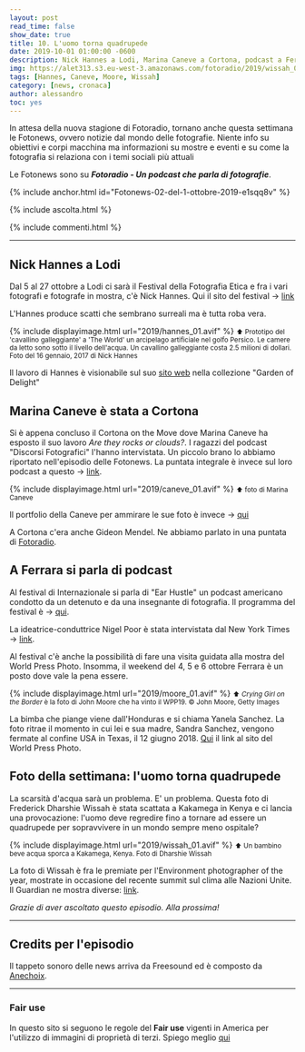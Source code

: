 ```yaml
---
layout: post
read_time: false
show_date: true
title: 10. L'uomo torna quadrupede
date: 2019-10-01 01:00:00 -0600
description: Nick Hannes a Lodi, Marina Caneve a Cortona, podcast a Ferrara e scarsità di acqua in Kenya
img: https://alet313.s3.eu-west-3.amazonaws.com/fotoradio/2019/wissah_01.avif
tags: [Hannes, Caneve, Moore, Wissah]
category: [news, cronaca]
author: alessandro
toc: yes
---
```


In attesa della nuova stagione di Fotoradio, tornano anche questa settimana le Fotonews, ovvero notizie dal mondo delle fotografie. Niente info su obiettivi e corpi macchina ma informazioni su mostre e eventi e su come la fotografia si relaziona con i temi sociali più attuali
<!--more-->

Le Fotonews sono su **_Fotoradio - Un podcast che parla di fotografie_**.

{% include anchor.html id="Fotonews-02-del-1-ottobre-2019-e1sqq8v" %}

{% include ascolta.html %}

{% include commenti.html %}


- - -

## Nick Hannes a Lodi

Dal 5 al 27 ottobre a Lodi ci sarà il Festival della Fotografia Etica e fra i vari fotografi e fotografe in mostra, c'è Nick Hannes. Qui il sito del festival -> [link](https://www.festivaldellafotografiaetica.it/)

L'Hannes produce scatti che sembrano surreali ma è tutta roba vera.

{% include displayimage.html url="2019/hannes_01.avif" %}
<small>⬆︎ Prototipo del 'cavallino galleggiante' a 'The World' un arcipelago artificiale nel golfo Persico. Le camere da letto sono sotto il livello dell'acqua. Un cavallino galleggiante costa 2.5 milioni di dollari. Foto del 16 gennaio, 2017 di Nick Hannes</small>

Il lavoro di Hannes è visionabile sul suo [sito web](https://www.nickhannes.be/garden-of-delight.html) nella collezione "Garden of Delight"


## Marina Caneve è stata a Cortona

Si è appena concluso il Cortona on the Move dove Marina Caneve ha esposto il suo lavoro _Are they rocks or clouds?_.
I ragazzi del podcast "Discorsi Fotografici" l'hanno intervistata. Un piccolo brano lo abbiamo riportato nell'episodio delle Fotonews. La puntata integrale è invece sul loro podcast a questo -> [link](https://www.spreaker.com/episode/18896235).

{% include displayimage.html url="2019/caneve_01.avif" %}
<small>⬆︎ foto di Marina Caneve</small>

Il portfolio della Caneve per ammirare le sue foto è invece -> [qui](http://www.marinacaneve.com/portfolio/are-they-rocks-or-clouds/)

A Cortona c'era anche Gideon Mendel. Ne abbiamo parlato in una puntata di [Fotoradio](https://anchor.fm/fotoradio/embed/episodes/GIDEON-MENDEL-Fotografia-e-Climate-Change-e1sqq9e).


## A Ferrara si parla di podcast

Al festival di Internazionale si parla di "Ear Hustle" un podcast americano condotto da un detenuto e da una insegnante di fotografia. Il programma del festival è -> [qui](https://www.internazionale.it/festival/programma/2019).

La ideatrice-conduttrice Nigel Poor è stata intervistata dal New York Times -> [link](https://www.nytimes.com/2017/10/25/magazine/nigel-poor-tells-stories-from-inside-prison.html).

Al festival c'è anche la possibilità di fare una visita guidata alla mostra del World Press Photo. Insomma, il weekend del 4, 5 e 6 ottobre Ferrara è un posto dove vale la pena essere.

{% include displayimage.html url="2019/moore_01.avif" %}
<small>⬆︎ _Crying Girl on the Border_ è la foto di John Moore che ha vinto il WPP19. © John Moore, Getty Images</small>


La bimba che piange viene dall'Honduras e si chiama Yanela Sanchez. La foto ritrae il momento in cui lei e sua madre, Sandra Sanchez, vengono fermate al confine USA in Texas, il 12 giugno 2018. [Qui](https://www.worldpressphoto.org/collection/photocontest/winners/2019) il link al sito del World Press Photo.


## Foto della settimana: l'uomo torna quadrupede

La scarsità d'acqua sarà un problema. E' un problema.
Questa foto di Frederick Dharshie Wissah è stata scattata a Kakamega in Kenya e ci lancia una provocazione: l'uomo deve regredire fino a tornare ad essere un quadrupede per sopravvivere in un mondo sempre meno ospitale?

{% include displayimage.html url="2019/wissah_01.avif" %}
<small>⬆︎ Un bambino beve acqua sporca a Kakamega, Kenya. Foto di Dharshie Wissah</small>

La foto di Wissah è fra le premiate per l'Environment photographer of the year, mostrate in occasione del recente summit sul clima alle Nazioni Unite. Il Guardian ne mostra diverse: [link](https://www.theguardian.com/environment/gallery/2019/sep/25/environmental-photographer-of-the-year-2019-winners-in-pictures).


_Grazie di aver ascoltato questo episodio. Alla prossima!_


- - -

## Credits per l'episodio

Il tappeto sonoro delle news arriva da Freesound ed è composto da [Anechoix](https://freesound.org/people/anechoix/).


- - -

### Fair use

In questo sito si seguono le regole del **Fair use** vigenti in America per l'utilizzo di immagini di proprietà di terzi. Spiego meglio [qui](/../../fair_use.html)
